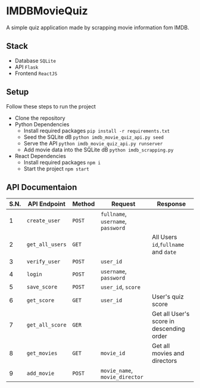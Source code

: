 # IMDBMovieQuiz
A simple quiz application made by scrapping movie information fom IMDB.

## Stack
* Database `SQLite`
* API `Flask`
* Frontend `ReactJS`

## Setup
Follow these steps to run the project

* Clone the repository 
* Python Dependencies
  * Install required packages `pip install -r requirements.txt`
  * Seed the SQLite dB `python imdb_movie_quiz_api.py seed`
  * Serve the API `python imdb_movie_quiz_api.py runserver`
  * Add movie data into the SQLite dB `python imdb_scrapping.py`
* React Dependencies
  * Install required packages `npm i`
  * Start the project `npm start`

## API Documentaion

S.N. | API Endpoint | Method | Request | Response
--- | --- | --- | --- |---
1 | `create_user` | `POST` | `fullname`, `username`, `password` | 
2 | `get_all_users` | `GET` |  | All Users `id`,`fullname` and `date`
3 | `verify_user` | `POST` | `user_id` | 
4 | `login` | `POST` | `username`, `password` | 
5 | `save_score` | `POST` | `user_id`, `score` |
6 | `get_score` | `GET` | `user_id` | User's quiz score
7 | `get_all_score` | `GER` | | Get all User's score in descending order
8 | `get_movies` | `GET` | `movie_id` | Get all movies and directors
9 | `add_movie` | `POST` | `movie_name`, `movie_director` |

